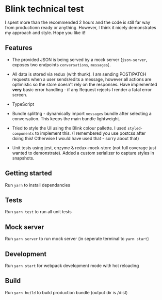 # Blink technical test 

I spent more than the recommended 2 hours and the code is still far way from productionn ready or anything. However, I think it nicely demonstrates my approach and style. Hope you like it!

## Features

- The provided JSON is being served by a mock server (`json-server`, exposes two endpoints `conversations`, `messages`). 

- All data is stored via redux (with thunk). I am sending POST/PATCH requests when a user sends/edits a message, however all actions are optimistic so the store doesn't rely on the responses. Have implemented **very** basic error handling - if any Request rejects I render a fatal error screen.

- TypeScript

- Bundle splittng - dynamically import `messages` bundle after selecting a conversation. This keeps the main bundle lightweight.

- Tried to style the UI using the Blink colour pallette. I used `styled-components` to implement this. (I remembered you use postcss after doing this! Otherwise I would have used that - sorry about that)

- Unit tests using jest, enzyme & redux-mock-store (not full coverage just wanted to demonstrate). Added a custom serializer to capture styles in snapshots.

## Getting started
Run `yarn` to install dependancies

## Tests
Run `yarn test` to run all unit tests

## Mock server
Run `yarn server` to run mock server (in seperate terminal to `yarn start`)

## Development
Run `yarn start` for webpack development mode with hot reloading

## Build
Run `yarn build` to build production bundle (output dir is /dist)
